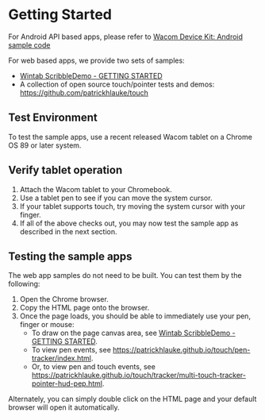 # Getting Started

For Android API based apps, please refer to [Wacom Device Kit: Android sample code ](https://github.com/Wacom-Developer/wacom-device-kit-android)

For web based apps, we provide two sets of samples: 

- [Wintab ScribbleDemo - GETTING STARTED](https://github.com/Wacom-Developer/wacom-device-kit-windows/blob/master/Wintab%20ScribbleDemo/GETTING-STARTED.md)
- A collection of open source touch/pointer tests and demos: https://github.com/patrickhlauke/touch

## Test Environment

To test the sample apps, use a recent released Wacom tablet on a Chrome OS 89 or later system.

## Verify tablet operation

1. Attach the Wacom tablet to your Chromebook.
2. Use a tablet pen to see if you can move the system cursor.
3. If your tablet supports touch, try moving the system cursor with your finger.
4. If all of the above checks out, you may now test the sample app as described in the next section.

## Testing the sample apps

The web app samples do not need to be built. You can test them by the following:

1. Open the Chrome browser.
2. Copy the HTML page onto the browser.
3. Once the page loads, you should be able to immediately use your pen, finger or mouse:
	* To draw on the page canvas area, see  [Wintab ScribbleDemo - GETTING STARTED](https://github.com/Wacom-Developer/wacom-device-kit-windows/blob/master/Wintab%20ScribbleDemo/GETTING-STARTED.md).
	* To view  pen events, see https://patrickhlauke.github.io/touch/pen-tracker/index.html.
	* Or, to view pen and touch events, see https://patrickhlauke.github.io/touch/tracker/multi-touch-tracker-pointer-hud-pep.html.

Alternately, you can simply double click on the HTML page and your default browser will open it automatically.

